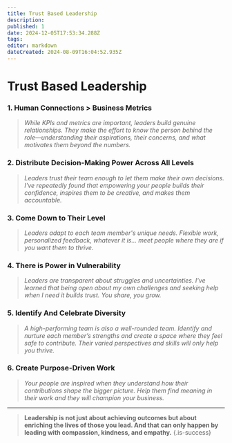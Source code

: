 ```yaml
---
title: Trust Based Leadership
description: 
published: 1
date: 2024-12-05T17:53:34.288Z
tags: 
editor: markdown
dateCreated: 2024-08-09T16:04:52.935Z
---
```


# Trust Based Leadership

### 1. Human Connections > Business Metrics
> *While KPIs and metrics are important, leaders build genuine relationships. They make the effort to know the person behind the role—understanding their aspirations, their concerns, and what motivates them beyond the numbers.*

### 2. Distribute Decision-Making Power Across All Levels
> *Leaders trust their team enough to let them make their own decisions. I've repeatedly found that empowering your people builds their confidence, inspires them to be creative, and makes them accountable.*

### 3. Come Down to Their Level
> *Leaders adapt to each team member's unique needs. Flexible work, personalized feedback, whatever it is… meet people where they are if you want them to thrive.*

### 4. There is Power in Vulnerability
> *Leaders are transparent about struggles and uncertainties. I've learned that being open about my own challenges and seeking help when I need it builds trust. You share, you grow.*

### 5. Identify And Celebrate Diversity
> *A high-performing team is also a well-rounded team. Identify and nurture each member’s strengths and create a space where they feel safe to contribute. Their varied perspectives and skills will only help you thrive.*

### 6. Create Purpose-Driven Work
> *Your people are inspired when they understand how their contributions shape the bigger picture. Help them find meaning in their work and they will champion your business.*

---

> **Leadership is not just about achieving outcomes but about enriching the lives of those you lead. And that can only happen by leading with compassion, kindness, and empathy.**
{.is-success}
